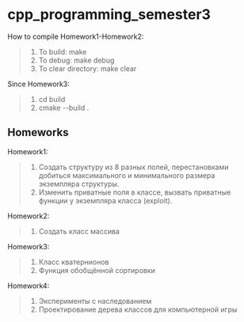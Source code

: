 # cpp_programming_semester3

How to compile Homework1-Homework2:
>1. To build: make
>2. To debug: make debug
>3. To clear directory: make clear

Since Homework3:
>1. cd build
>2. cmake --build .

## Homeworks
 Homework1:
 >1. Создать структуру из 8 разных полей, перестановками добиться максимального и минимального размера экземпляра структуры.
 >2. Изменить приватные поля в классе, вызвать приватные функции у экземпляра класса (exploit).

 Homework2:
 >1. Создать класс массива

 Homework3:
 >1. Класс кватернионов
 >2. Функция обобщённой сортировки
 
 Homework4:
 >1. Эксперименты с наследованием
 >2. Проектирование дерева классов для компьютерной игры
